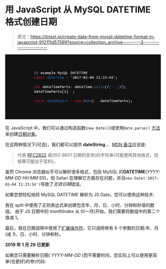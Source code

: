 # 用 JavaScript 从 MySQL DATETIME 格式创建日期

> 原文：<https://itnext.io/create-date-from-mysql-datetime-format-in-javascript-912111d57599?source=collection_archive---------3----------------------->

![](img/7d0edd3f4c7f89148ccbe57877fd42f4.png)

在 JavaScript 中，我们可以通过构造函数(`new Date()`)或使用`Date.parse()` [方法](https://developer.mozilla.org/en-US/docs/Web/JavaScript/Reference/Global_Objects/Date/parse)来创建[日期对象](https://developer.mozilla.org/en-US/docs/Web/JavaScript/Reference/Global_Objects/Date)。

在这两种情况下(可选)，我们都可以提供 **dateString** 。 [MDN 备注](https://developer.mozilla.org/en-US/docs/Web/JavaScript/Reference/Global_Objects/Date/parse)应该是:

> 代表 [RFC2822](http://tools.ietf.org/html/rfc2822#section-3.3) 或(ISO 8601 日期的变体)的字符串(可能使用其他格式，但结果可能出乎意料)。

虽然 Chrome 浏览器似乎可以解析很多格式，包括 MySQL 的**DATETIME**(*YYYY-MM-DD HH:MM:SS*)，但 Safari 在理解它方面存在问题，并且`new Date('2017–02–04 11:23:54')`导致了*无效日期*错误。

如果您想轻松地将 MySQL DATETIME 解析为 JS Date，您可以使用这种技术:

我在 split 中使用了正则表达式来创建包含年、月、日、小时、分钟和秒值的数组。
由于 JS 日期中的 monthIndex 从 0(一月)开始，我们需要将数组中的第二个值减 1。

最后，我在日期调用中使用了[扩展操作符](https://developer.mozilla.org/pl/docs/Web/JavaScript/Referencje/Operatory/Spread_operator)，它只调用带有 6 个参数的日期:年、月(减 1)、日、小时、分钟和秒。

**2019 年 1 月 29 日更新**

如果您只需要解析日期( *YYYY-MM-DD* )而不需要时间，您实际上可以使用更简单(也更好)的😎)代码: